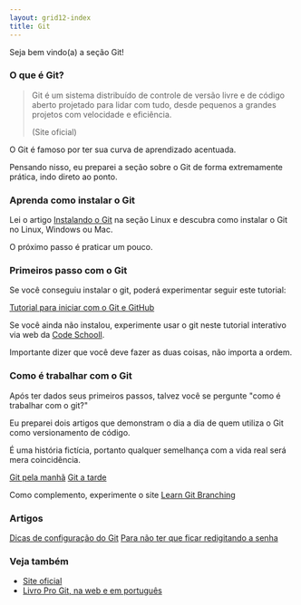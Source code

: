 ```yaml
---
layout: grid12-index
title: Git
---
```


Seja bem vindo(a) a seção Git!
   

### O que é Git?

> Git é um sistema distribuído de controle de versão livre e de código aberto projetado para lidar com tudo, desde 
> pequenos a grandes projetos com velocidade e eficiência.
>
> (Site oficial)


O Git é famoso por ter sua curva de aprendizado acentuada.

Pensando nisso, eu preparei a seção sobre o Git de forma extremamente prática, indo direto ao ponto.


### Aprenda como instalar o Git

Lei o artigo [Instalando o Git](/linux/cookbook/git/) na seção Linux e descubra como instalar o Git no Linux, Windows ou Mac.

O próximo passo é praticar um pouco. 


### Primeiros passo com o Git


Se você conseguiu instalar o git, poderá experimentar seguir este tutorial:

<div class="list-group">
    <a href="/git/tutorial-iniciando-git/" class="list-group-item">Tutorial para iniciar com o Git e GitHub</a>
</div>


Se você ainda não instalou, experimente usar o git neste tutorial interativo via web da 
[Code Schooll](https://try.github.io/levels/1/challenges/1 "link-externo").

Importante dizer que você deve fazer as duas coisas, não importa a ordem.


### Como é trabalhar com o Git

Após ter dados seus primeiros passos, talvez você se pergunte "como é trabalhar com o git?"

Eu preparei dois artigos que demonstram o dia a dia de quem utiliza o Git como versionamento de código.

É uma história fictícia, portanto qualquer semelhança com a vida real será mera coincidência.

<div class="list-group">
    <a href="/git/git-de-manha/" class="list-group-item">Git pela manhã</a>
    <a href="/git/git-de-tarde/" class="list-group-item">Git a tarde</a>
</div>

Como complemento, experimente o site [Learn Git Branching](http://pcottle.github.io/learnGitBranching/ "link-externo")



### Artigos

<div class="list-group">
    <a href="/git/dicas-configuracao/" class="list-group-item">Dicas de configuração do Git</a>
    <a href="/git/netrc-nao-pedir-senha/" class="list-group-item">Para não ter que ficar redigitando a senha</a>
</div> 







### Veja também

- [Site oficial](http://git-scm.com/ "link-externo")
- [Livro Pro Git, na web e em português](http://git-scm.com/book/pt-br/ "link-externo")
